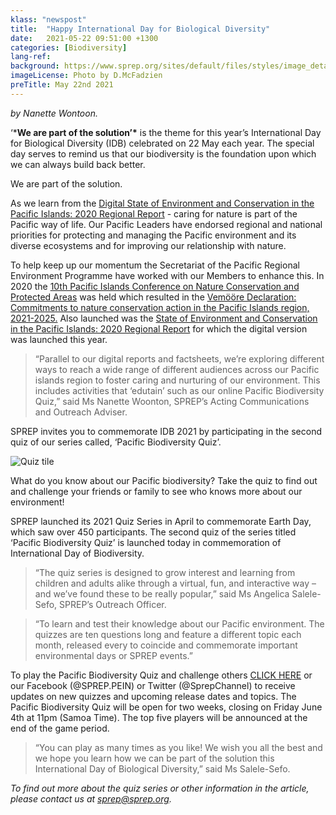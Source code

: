 ```yaml
---
klass: "newspost"
title:  "Happy International Day for Biological Diversity"
date:   2021-05-22 09:51:00 +1300
categories: [Biodiversity]
lang-ref: 
background: https://www.sprep.org/sites/default/files/styles/image_detai_670_400_/public/images/news/IMG_20180804_121351_543.jpg?itok=kvkkIg5F
imageLicense: Photo by D.McFadzien
preTitle: May 22nd 2021
---
```

*by Nanette Wontoon.*

‘***We are part of the solution’\*** is the theme for this year’s International Day for Biological Diversity (IDB) celebrated on 22 May each year. The special day serves to remind us that our biodiversity is the foundation upon which we can always build back better. 

We are part of the solution.

As we learn from the [Digital State of Environment and Conservation in the Pacific Islands: 2020 Regional Report](https://soec.sprep.org/report_online.html) - caring for nature is part of the Pacific way of life.  Our Pacific Leaders have endorsed regional and national priorities for protecting and managing the Pacific environment and its diverse ecosystems and for improving our relationship with nature.

To help keep up our momentum the Secretariat of the Pacific Regional Environment Programme have worked with our Members to enhance this. In 2020 the [10th Pacific Islands Conference on Nature Conservation and Protected Areas](https://www.pacificnatureconference.com/) was held which resulted in the [Vemööre Declaration: Commitments to nature conservation action in the Pacific Islands region, 2021-2025.](https://www.sprep.org/sites/default/files/documents/publications/declaration-Vermoore-endorsed-2020-eng.pdf) Also launched was the [State of Environment and Conservation in the Pacific Islands: 2020 Regional Report](https://pacific-data.sprep.org/dataset/state-environment-and-conservation-pacific-islands-2020-regional-report) for which the digital version was launched this year.

> “Parallel to our digital reports and factsheets, we’re exploring different ways to reach a wide range of different audiences across our Pacific islands region to foster caring and nurturing of our environment. This includes activities that ‘edutain’ such as our online Pacific Biodiversity Quiz,” said Ms Nanette Woonton, SPREP’s Acting Communications and Outreach Adviser.

SPREP invites you to commemorate IDB 2021 by participating in the second quiz of our series called, ‘Pacific Biodiversity Quiz’.

![Quiz tile](https://www.sprep.org/sites/default/files/users/nanettew/BiodiversityQuizTile.png)

What do you know about our Pacific biodiversity? Take the quiz to find out and challenge your friends or family to see who knows more about our environment!

SPREP launched its 2021 Quiz Series in April to commemorate Earth Day, which saw over 450 participants. The second quiz of the series titled ‘Pacific Biodiversity Quiz’ is launched today in commemoration of International Day of Biodiversity.

> “The quiz series is designed to grow interest and learning from children and adults alike through a virtual, fun, and interactive way – and we’ve found these to be really popular,” said Ms Angelica Salele-Sefo, SPREP’s Outreach Officer.

> “To learn and test their knowledge about our Pacific environment.  The quizzes are ten questions long and feature a different topic each month, released every to coincide and commemorate important environmental days or SPREP events.”

To play the Pacific Biodiversity Quiz and challenge others [CLICK HERE](https://quizizz.com/pro/join?gc=31017242) or our Facebook (@SPREP.PEIN) or Twitter (@SprepChannel) to receive updates on new quizzes and upcoming release dates and topics. The Pacific Biodiversity Quiz will be open for two weeks, closing on Friday June 4th at 11pm (Samoa Time). The top five players will be announced at the end of the game period.

> “You can play as many times as you like!  We wish you all the best and we hope you learn how we can be part of the solution this International Day of Biological Diversity,” said Ms Salele-Sefo.

*To find out more about the quiz series or other information in the article, please contact us at [sprep@sprep.org](mailto:sprep@sprep.org).* 